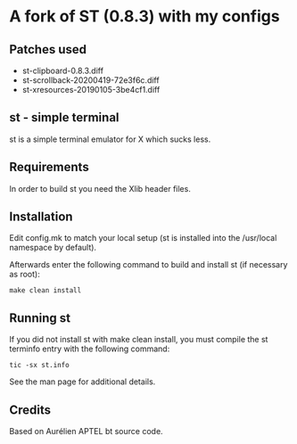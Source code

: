 # A fork of ST (0.8.3) with my configs
## Patches used
*   st-clipboard-0.8.3.diff
*   st-scrollback-20200419-72e3f6c.diff
*   st-xresources-20190105-3be4cf1.diff


st - simple terminal
--------------------
st is a simple terminal emulator for X which sucks less.


Requirements
------------
In order to build st you need the Xlib header files.


Installation
------------
Edit config.mk to match your local setup (st is installed into
the /usr/local namespace by default).

Afterwards enter the following command to build and install st (if
necessary as root):

    make clean install


Running st
----------
If you did not install st with make clean install, you must compile
the st terminfo entry with the following command:

    tic -sx st.info

See the man page for additional details.

Credits
-------
Based on Aurélien APTEL <aurelien dot aptel at gmail dot com> bt source code.
